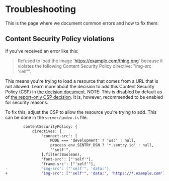 # Troubleshooting

This is the page where we document common errors and how to fix them:

## Content Security Policy violations

If you've received an error like this:

> Refused to load the image 'https://example.com/thing.png' because it violates
> the following Content Security Policy directive: "img-src 'self'".

This means you're trying to load a resource that comes from a URL that is not
allowed. Learn more about the decision to add this Content Security Policy (CSP)
in [the decision document](./decisions/008-content-security-policy.md). NOTE:
This is disabled by default as of
[the report-only CSP decision](./decisions/022-report-only-csp.md). It is,
however, recommended to be enabled for security reasons.

To fix this, adjust the CSP to allow the resource you're trying to add. This can
be done in the `server/index.ts` file.

```diff
		contentSecurityPolicy: {
			directives: {
				'connect-src': [
					MODE === 'development' ? 'ws:' : null,
					process.env.SENTRY_DSN ? '*.sentry.io' : null,
					"'self'",
				].filter(Boolean),
				'font-src': ["'self'"],
				'frame-src': ["'self'"],
-				'img-src': ["'self'", 'data:'],
+				'img-src': ["'self'", 'data:', 'https://*.example.com']
```
